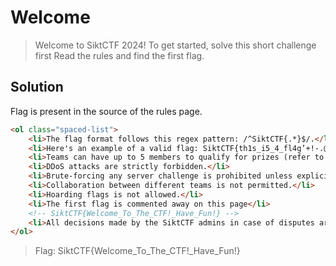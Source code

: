 # Welcome
> Welcome to SiktCTF 2024! To get started, solve this short challenge first Read the rules and find the first flag.

## Solution 
Flag is present in the source of the rules page.

```html
<ol class="spaced-list">
    <li>The flag format follows this regex pattern: /^SiktCTF{.*}$/.</li>
    <li>Here's an example of a valid flag: SiktCTF{th1s_i5_4_fl4g’+!-.@#$%?}. Any flag not in this format is considered invalid.</li>
    <li>Teams can have up to 5 members to qualify for prizes (refer to the prize details for more information).</li>
    <li>DDoS attacks are strictly forbidden.</li>
    <li>Brute-forcing any server challenge is prohibited unless explicitly allowed.</li>
    <li>Collaboration between different teams is not permitted.</li>
    <li>Hoarding flags is not allowed.</li>
    <li>The first flag is commented away on this page</li>
    <!-- SiktCTF{Welcome_To_The_CTF!_Have_Fun!} -->
    <li>All decisions made by the SiktCTF admins in case of disputes are final.</li>
</ol>
```

> Flag: SiktCTF{Welcome_To_The_CTF!_Have_Fun!}